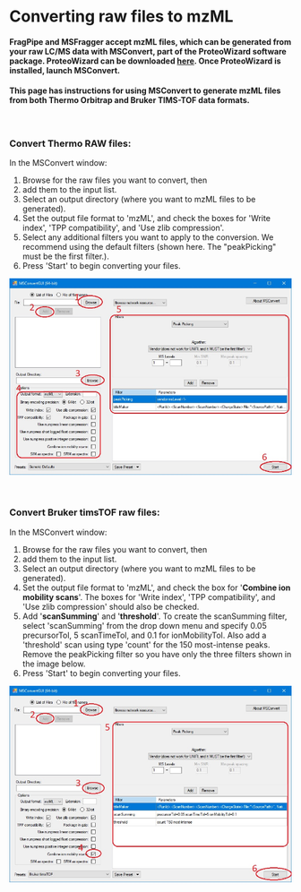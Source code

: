 # Converting raw files to mzML

#### FragPipe and MSFragger accept mzML files, which can be generated from your raw LC/MS data with MSConvert, part of the ProteoWizard software package. ProteoWizard can be downloaded [here](http://www.proteowizard.org/download.html). Once ProteoWizard is installed, launch MSConvert.
#### This page has instructions for using MSConvert to generate mzML files from both Thermo Orbitrap and Bruker TIMS-TOF data formats.

<br>

### Convert Thermo RAW files:
In the MSConvert window:
1) Browse for the raw files you want to convert, then
2) add them to the input list.
3) Select an output directory (where you want to mzML files to be generated).
4) Set the output file format to 'mzML', and check the boxes for 'Write index', 'TPP compatibility', and 'Use zlib compression'.
5) Select any additional filters you want to apply to the conversion. We recommend using the default filters (shown here. The "peakPicking" must be the first filter.).
6) Press 'Start' to begin converting your files.

![](https://raw.githubusercontent.com/Nesvilab/MSFragger/master/images/9.jpg)

<br>

### Convert Bruker timsTOF raw files:
In the MSConvert window:
1) Browse for the raw files you want to convert, then
2) add them to the input list.
3) Select an output directory (where you want to mzML files to be generated).
4) Set the output file format to 'mzML', and check the box for '**Combine ion mobility scans**'. The boxes for 'Write index', 'TPP compatibility', and 'Use zlib compression' should also be checked.
5) Add '**scanSumming**' and '**threshold**'. To create the scanSumming filter, select 'scanSumming' from the drop down menu and specify 0.05 precursorTol, 5 scanTimeTol, and 0.1 for ionMobilityTol. Also add a 'threshold' scan using type 'count' for the 150 most-intense peaks. Remove the peakPicking filter so you have only the three filters shown in the image below.
6) Press 'Start' to begin converting your files.

![](https://raw.githubusercontent.com/Nesvilab/MSFragger/master/images/10.jpg)
